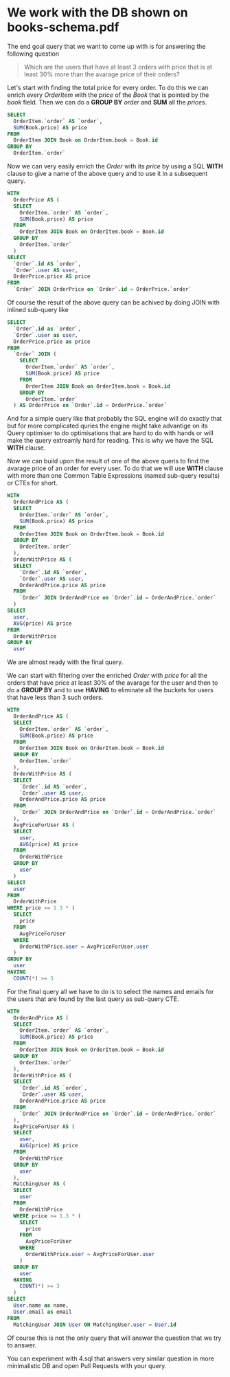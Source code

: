 # We work with the DB shown on **books-schema.pdf**

The end goal query that we want to come up with is for answering the following question

> Which are the users that have at least 3 orders with price that is at least 30% more than the avarage price of their orders?

Let's start with finding the total price for every order.
To do this we can enrich every *OrderItem* with the *price* of the *Book* that is pointed by the *book* field.
Then we can do a **GROUP BY** *order* and **SUM** all the *price*s.

```SQL
SELECT
  OrderItem.`order` AS `order`,
  SUM(Book.price) AS price
FROM
  OrderItem JOIN Book on OrderItem.book = Book.id
GROUP BY
  OrderItem.`order`
```

Now we can very easily enrich the *Order* with its *price* by using a SQL **WITH** clause to give a name
of the above query and to use it in a subsequent query.

```SQL
WITH
  OrderPrice AS (
  SELECT
    OrderItem.`order` AS `order`,
    SUM(Book.price) AS price
  FROM
    OrderItem JOIN Book on OrderItem.book = Book.id
  GROUP BY
    OrderItem.`order`
  )
SELECT
  `Order`.id AS `order`,
  `Order`.user AS user,
  OrderPrice.price AS price
FROM
  `Order` JOIN OrderPrice on `Order`.id = OrderPrice.`order`
```

Of course the result of the above query can be achived by doing JOIN with inlined sub-query like

```SQL
SELECT
  `Order`.id as `order`,
  `Order`.user as user,
  OrderPrice.price as price
FROM
  `Order` JOIN (
    SELECT
      OrderItem.`order` AS `order`,
      SUM(Book.price) AS price
    FROM
      OrderItem JOIN Book on OrderItem.book = Book.id
    GROUP BY
      OrderItem.`order`
  ) AS OrderPrice on `Order`.id = OrderPrice.`order`
```
And for a simple query like that probably the SQL engine will do exactly that but for more complicated quries the
engine might take advantige on its Query optimiser to do optimisations that are hard to do with hands or will
make the query extreamly hard for reading. This is why we have the SQL **WITH** clause.

Now we can build upon the result of one of the above queris to find the avarage price of an order for every user.
To do that we will use **WITH** clause with more than one Common Table Expressions (named sub-query results) or CTEs for short.

```SQL
WITH
  OrderAndPrice AS (
  SELECT
    OrderItem.`order` AS `order`,
    SUM(Book.price) AS price
  FROM
    OrderItem JOIN Book on OrderItem.book = Book.id
  GROUP BY
    OrderItem.`order`
  ),
  OrderWithPrice AS (  
  SELECT
    `Order`.id AS `order`,
    `Order`.user AS user,
    OrderAndPrice.price AS price
  FROM
    `Order` JOIN OrderAndPrice on `Order`.id = OrderAndPrice.`order`
  )
SELECT
  user,
  AVG(price) AS price
FROM
  OrderWithPrice
GROUP BY
  user
```

We are almost ready with the final query.

We can start with filtering over the enriched *Order* with *price*
for all the orders that have price at least 30% of the avarage for the user and then
to do a **GROUP BY** and to use **HAVING** to eliminate all the buckets for users
that have less than 3 such orders.

```SQL
WITH
  OrderAndPrice AS (
  SELECT
    OrderItem.`order` AS `order`,
    SUM(Book.price) AS price
  FROM
    OrderItem JOIN Book on OrderItem.book = Book.id
  GROUP BY
    OrderItem.`order`
  ),
  OrderWithPrice AS (  
  SELECT
    `Order`.id AS `order`,
    `Order`.user AS user,
    OrderAndPrice.price AS price
  FROM
    `Order` JOIN OrderAndPrice on `Order`.id = OrderAndPrice.`order`
  ),
  AvgPriceForUser AS (
  SELECT
    user,
    AVG(price) AS price
  FROM
    OrderWithPrice
  GROUP BY
    user
  )
SELECT
  user
FROM
  OrderWithPrice
WHERE price >= 1.3 * (
  SELECT
    price
  FROM 
    AvgPriceForUser
  WHERE
    OrderWithPrice.user = AvgPriceForUser.user
  )
GROUP BY
  user
HAVING
  COUNT(*) >= 3
```

For the final query all we have to do is to select the names and emails for the users that are found by the last query as sub-query CTE.

```SQL
WITH
  OrderAndPrice AS (
  SELECT
    OrderItem.`order` AS `order`,
    SUM(Book.price) AS price
  FROM
    OrderItem JOIN Book on OrderItem.book = Book.id
  GROUP BY
    OrderItem.`order`
  ),
  OrderWithPrice AS (  
  SELECT
    `Order`.id AS `order`,
    `Order`.user AS user,
    OrderAndPrice.price AS price
  FROM
    `Order` JOIN OrderAndPrice on `Order`.id = OrderAndPrice.`order`
  ),
  AvgPriceForUser AS (
  SELECT
    user,
    AVG(price) AS price
  FROM
    OrderWithPrice
  GROUP BY
    user
  ),
  MatchingUser AS (
  SELECT
    user
  FROM
    OrderWithPrice
  WHERE price >= 1.3 * (
    SELECT
      price
    FROM 
      AvgPriceForUser
    WHERE
      OrderWithPrice.user = AvgPriceForUser.user
    )
  GROUP BY
    user
  HAVING
    COUNT(*) >= 3
  )
SELECT
  User.name as name,
  User.email as email
FROM
  MatchingUser JOIN User ON MatchingUser.user = User.id
```

Of course this is not the only query that will answer the question that we try to answer.

You can experiment with 4.sql that answers very similar question in more minimalistic DB and open Pull Requests with your query.
